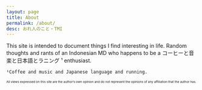 ```yaml
---
layout: page
title: About
permalink: /about/
desc: おれ人のこと・TMI
---
```


This site is intended to document things I find interesting in life.
Random thoughts and rants of an Indonesian MD who happens to be a コーヒーと音楽と日本語とラニング ¹ enthusiast.
```
¹Coffee and music and Japanese language and running.
```

<sup><sup><sup>All views expressed on this site are the author’s own opinion and do not represent the opinions of any affiliation that the author has.</sup></sup></sup>
